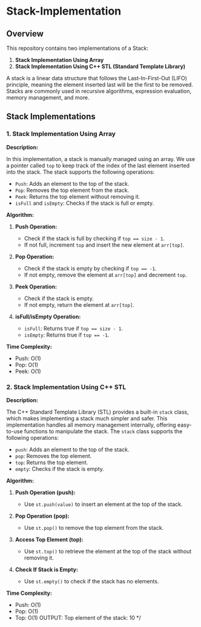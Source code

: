 # Stack-Implementation
## Overview

This repository contains two implementations of a Stack:
1. **Stack Implementation Using Array**
2. **Stack Implementation Using C++ STL (Standard Template Library)**

A stack is a linear data structure that follows the Last-In-First-Out (LIFO) principle, meaning the element inserted last will be the first to be removed. Stacks are commonly used in recursive algorithms, expression evaluation, memory management, and more.

## Stack Implementations

### 1. Stack Implementation Using Array

**Description:**

In this implementation, a stack is manually managed using an array. We use a pointer called `top` to keep track of the index of the last element inserted into the stack. The stack supports the following operations:
- `Push`: Adds an element to the top of the stack.
- `Pop`: Removes the top element from the stack.
- `Peek`: Returns the top element without removing it.
- `isFull` and `isEmpty`: Checks if the stack is full or empty.

**Algorithm:**

1. **Push Operation:**
   - Check if the stack is full by checking if `top == size - 1`.
   - If not full, increment `top` and insert the new element at `arr[top]`.

2. **Pop Operation:**
   - Check if the stack is empty by checking if `top == -1`.
   - If not empty, remove the element at `arr[top]` and decrement `top`.

3. **Peek Operation:**
   - Check if the stack is empty.
   - If not empty, return the element at `arr[top]`.

4. **isFull/isEmpty Operation:**
   - `isFull`: Returns true if `top == size - 1`.
   - `isEmpty`: Returns true if `top == -1`.

**Time Complexity:**
- Push: O(1)
- Pop: O(1)
- Peek: O(1)

### 2. Stack Implementation Using C++ STL

**Description:**

The C++ Standard Template Library (STL) provides a built-in `stack` class, which makes implementing a stack much simpler and safer. This implementation handles all memory management internally, offering easy-to-use functions to manipulate the stack. The `stack` class supports the following operations:
- `push`: Adds an element to the top of the stack.
- `pop`: Removes the top element.
- `top`: Returns the top element.
- `empty`: Checks if the stack is empty.

**Algorithm:**

1. **Push Operation (push):**
   - Use `st.push(value)` to insert an element at the top of the stack.

2. **Pop Operation (pop):**
   - Use `st.pop()` to remove the top element from the stack.

3. **Access Top Element (top):**
   - Use `st.top()` to retrieve the element at the top of the stack without removing it.

4. **Check If Stack is Empty:**
   - Use `st.empty()` to check if the stack has no elements.

**Time Complexity:**
- Push: O(1)
- Pop: O(1)
- Top: O(1)
OUTPUT: 
Top element of the stack: 10
*/
